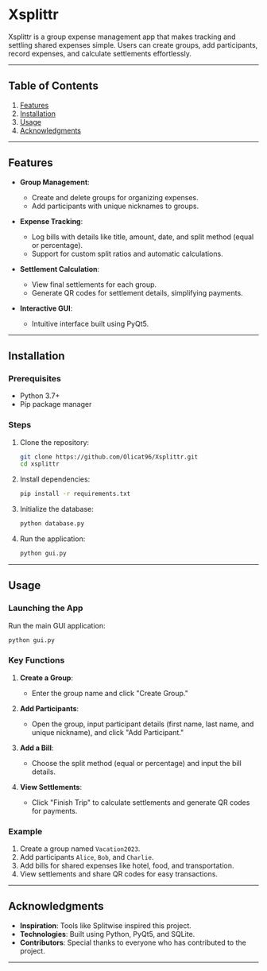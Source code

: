 # Xsplittr

Xsplittr is a group expense management app that makes tracking and settling shared expenses simple. Users can create groups, add participants, record expenses, and calculate settlements effortlessly.

---

## Table of Contents

1. [Features](#features)
2. [Installation](#installation)
3. [Usage](#usage)
4. [Acknowledgments](#acknowledgments)

---

## Features

- **Group Management**:
  - Create and delete groups for organizing expenses.
  - Add participants with unique nicknames to groups.

- **Expense Tracking**:
  - Log bills with details like title, amount, date, and split method (equal or percentage).
  - Support for custom split ratios and automatic calculations.

- **Settlement Calculation**:
  - View final settlements for each group.
  - Generate QR codes for settlement details, simplifying payments.

- **Interactive GUI**:
  - Intuitive interface built using PyQt5.

---

## Installation

### Prerequisites

- Python 3.7+
- Pip package manager

### Steps

1. Clone the repository:

   ```bash
   git clone https://github.com/Olicat96/Xsplittr.git
   cd xsplittr
   ```

2. Install dependencies:

   ```bash
   pip install -r requirements.txt
   ```

3. Initialize the database:

   ```bash
   python database.py
   ```

4. Run the application:

   ```bash
   python gui.py
   ```

---

## Usage

### Launching the App

Run the main GUI application:

```bash
python gui.py
```

### Key Functions

1. **Create a Group**:
   - Enter the group name and click "Create Group."

2. **Add Participants**:
   - Open the group, input participant details (first name, last name, and unique nickname), and click "Add Participant."

3. **Add a Bill**:
   - Choose the split method (equal or percentage) and input the bill details.

4. **View Settlements**:
   - Click "Finish Trip" to calculate settlements and generate QR codes for payments.

### Example

1. Create a group named `Vacation2023`.
2. Add participants `Alice`, `Bob`, and `Charlie`.
3. Add bills for shared expenses like hotel, food, and transportation.
4. View settlements and share QR codes for easy transactions.

---

## Acknowledgments

- **Inspiration**: Tools like Splitwise inspired this project.
- **Technologies**: Built using Python, PyQt5, and SQLite.
- **Contributors**: Special thanks to everyone who has contributed to the project.

---


